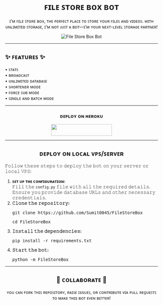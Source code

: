<h1 align="center">ꜰɪʟᴇ ꜱᴛᴏʀᴇ ʙᴏx ʙᴏᴛ</h1>

<p align="center">ɪ’ᴍ ꜰɪʟᴇ ꜱᴛᴏʀᴇ ʙᴏx, ᴛʜᴇ ᴘᴇʀꜰᴇᴄᴛ ᴘʟᴀᴄᴇ ᴛᴏ ꜱᴛᴏʀᴇ ʏᴏᴜʀ ꜰɪʟᴇꜱ ᴀɴᴅ ᴠɪᴅᴇᴏꜱ. ᴡɪᴛʜ ᴜɴʟɪᴍɪᴛᴇᴅ ꜱᴛᴏʀᴀɢᴇ, ɪ’ᴍ ɴᴏᴛ ᴊᴜꜱᴛ ᴀ ʙᴏᴛ—ɪ’ᴍ ʏᴏᴜʀ ɴᴇxᴛ-ʟᴇᴠᴇʟ ꜱᴛᴏʀᴀɢᴇ ᴘᴀʀᴛɴᴇʀ!</p>

<p align="center">
  <img src="https://envs.sh/Hpz.jpg" alt="File Store Box Bot" />
</p>

---

<h2>✨ ꜰᴇᴀᴛᴜʀᴇꜱ ✨</h2>

<p>
  • ꜱᴛᴀᴛꜱ <br>
  • ʙʀᴏᴀᴅᴄᴀꜱᴛ <br>
  • ᴜɴʟɪᴍɪᴛᴇᴅ ᴅᴀᴛᴀʙᴀꜱᴇ <br>
  • ꜱʜᴏʀᴛᴇɴᴇʀ ᴍᴏᴅᴇ <br>
  • ꜰᴏʀᴄᴇ ꜱᴜʙ ᴍᴏᴅᴇ <br>
  • ꜱɪɴɢʟᴇ ᴀɴᴅ ʙᴀᴛᴄʜ ᴍᴏᴅᴇ
</p>

--- 

<h3 align="center">ᴅᴇᴘʟᴏʏ ᴏɴ ʜᴇʀᴏᴋᴜ</h3>
<p align="center">
  <a href="https://dashboard.heroku.com/new?template=https://github.com/Sumit0045/FileStoreBox">
    <img src="https://img.shields.io/badge/Heroku-black?style=for-the-badge&logo=heroku" width="200" height="38"/>
  </a>
</p>

---

<h2 align="center">ᴅᴇᴘʟᴏʏ ᴏɴ ʟᴏᴄᴀʟ ᴠᴘꜱ/ꜱᴇʀᴠᴇʀ</h2>

<p>𝙵𝚘𝚕𝚕𝚘𝚠 𝚝𝚑𝚎𝚜𝚎 𝚜𝚝𝚎𝚙𝚜 𝚝𝚘 𝚍𝚎𝚙𝚕𝚘𝚢 𝚝𝚑𝚎 𝚋𝚘𝚝 𝚘𝚗 𝚢𝚘𝚞𝚛 𝚜𝚎𝚛𝚟𝚎𝚛 𝚘𝚛 𝚕𝚘𝚌𝚊𝚕 𝚅𝙿𝚂:</p>

<ol>
  <li>
    <b>ꜱᴇᴛ ᴜᴘ ᴛʜᴇ ᴄᴏɴғɪɢᴜʀᴀᴛɪᴏɴ:</b><br>
    𝙵𝚒𝚕𝚕 𝚝𝚑𝚎 <code>config.py</code> 𝚏𝚒𝚕𝚎 𝚠𝚒𝚝𝚑 𝚊𝚕𝚕 𝚝𝚑𝚎 𝚛𝚎𝚚𝚞𝚒𝚛𝚎𝚍 𝚍𝚎𝚝𝚊𝚒𝚕𝚜. 𝙴𝚗𝚜𝚞𝚛𝚎 𝚢𝚘𝚞 𝚙𝚛𝚘𝚟𝚒𝚍𝚎 𝚍𝚊𝚝𝚊𝚋𝚊𝚜𝚎 𝚄𝚁𝙻𝚜 𝚊𝚗𝚍 𝚘𝚝𝚑𝚎𝚛 𝚗𝚎𝚌𝚎𝚜𝚜𝚊𝚛𝚢 𝚌𝚛𝚎𝚍𝚎𝚗𝚝𝚒𝚊𝚕𝚜.
  </li>
  <li>
    <b>𝙲𝚕𝚘𝚗𝚎 𝚝𝚑𝚎 𝚛𝚎𝚙𝚘𝚜𝚒𝚝𝚘𝚛𝚢:</b><br>
    <pre>git clone https://github.com/Sumit0045/FileStoreBox</pre>
    <pre>cd FileStoreBox</pre>
  </li>
  <li>
    <b>𝙸𝚗𝚜𝚝𝚊𝚕𝚕 𝚝𝚑𝚎 𝚍𝚎𝚙𝚎𝚗𝚍𝚎𝚗𝚌𝚒𝚎𝚜:</b><br>
    <pre>pip install -r requirements.txt</pre>
  </li>
  <li>
    <b>𝚂𝚝𝚊𝚛𝚝 𝚝𝚑𝚎 𝚋𝚘𝚝:</b><br>
    <pre>python -m FileStoreBox</pre>
  </li>
</ol>

---

<h2 align="center">🤝 ᴄᴏʟʟᴀʙᴏʀᴀᴛᴇ 🤝</h2>

<p align="center">ʏᴏᴜ ᴄᴀɴ ғᴏʀᴋ ᴛʜɪꜱ ʀᴇᴘᴏꜱɪᴛᴏʀʏ, ʀᴀɪꜱᴇ ɪssᴜᴇꜱ, ᴏʀ ᴄᴏɴᴛʀɪʙᴜᴛᴇ ᴠɪᴀ ᴘᴜʟʟ ʀᴇǫᴜᴇꜱᴛꜱ ᴛᴏ ᴍᴀᴋᴇ ᴛʜɪs ʙᴏᴛ ᴇᴠᴇɴ ʙᴇᴛᴛᴇʀ!</p>

